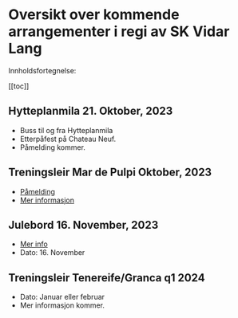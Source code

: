 # Oversikt over kommende arrangementer i regi av SK Vidar Lang

Innholdsfortegnelse:

[[toc]]

## Hytteplanmila 21. Oktober, 2023
* Buss til og fra Hytteplanmila
* Etterpåfest på Chateau Neuf.
* Påmelding kommer.

## Treningsleir Mar de Pulpi Oktober, 2023

* [Påmelding](https://docs.google.com/forms/d/e/1FAIpQLScL4z4DtAlAR2vj8qbSJe7BcnlxeJCs_zj2Kluf_b5QLkRdeg/viewform)
* [Mer informasjon](https://sites.google.com/skvidar.no/lang/mar-de-pulpi-2023)

## Julebord 16. November, 2023

* [Mer info](https://www.facebook.com/events/1359388694612729/)
* Dato: 16. November

## Treningsleir Tenereife/Granca q1 2024

* Dato: Januar eller februar
* Mer informasjon kommer.

